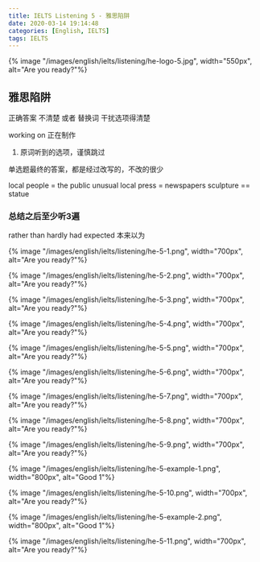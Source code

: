```yaml
---
title: IELTS Listening 5 - 雅思陷阱 
date: 2020-03-14 19:14:48
categories: [English, IELTS]
tags: IELTS
---
```


{% image "/images/english/ielts/listening/he-logo-5.jpg", width="550px", alt="Are you ready?"%}

<!-- more -->

## 雅思陷阱
 
 正确答案 不清楚 或者 替换词
 干扰选项得清楚
 
 working on 正在制作
 
  1. 原词听到的选项，谨慎跳过

  单选题最终的答案，都是经过改写的，不改的很少

local people = the public
unusual
local press = newspapers
sculpture == statue


### 总结之后至少听3遍

rather than
hardly
had expected 本来以为

{% image "/images/english/ielts/listening/he-5-1.png", width="700px", alt="Are you ready?"%}

{% image "/images/english/ielts/listening/he-5-2.png", width="700px", alt="Are you ready?"%}

{% image "/images/english/ielts/listening/he-5-3.png", width="700px", alt="Are you ready?"%}

{% image "/images/english/ielts/listening/he-5-4.png", width="700px", alt="Are you ready?"%}

{% image "/images/english/ielts/listening/he-5-5.png", width="700px", alt="Are you ready?"%}

{% image "/images/english/ielts/listening/he-5-6.png", width="700px", alt="Are you ready?"%}

{% image "/images/english/ielts/listening/he-5-7.png", width="700px", alt="Are you ready?"%}

{% image "/images/english/ielts/listening/he-5-8.png", width="700px", alt="Are you ready?"%}

{% image "/images/english/ielts/listening/he-5-9.png", width="700px", alt="Are you ready?"%}

{% image "/images/english/ielts/listening/he-5-example-1.png", width="800px", alt="Good 1"%}

{% image "/images/english/ielts/listening/he-5-10.png", width="700px", alt="Are you ready?"%}

{% image "/images/english/ielts/listening/he-5-example-2.png", width="800px", alt="Good 1"%}

{% image "/images/english/ielts/listening/he-5-11.png", width="700px", alt="Are you ready?"%}

